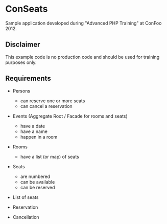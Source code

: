 ConSeats
========

Sample application developed during "Advanced PHP Training" at ConFoo 2012.


Disclaimer
----------

This example code is no production code and should be used for training purposes only.


Requirements
------------

* Persons
  * can reserve one or more seats
  * can cancel a reservation

* Events (Aggregate Root / Facade for rooms and seats)
  * have a date
  * have a name
  * happen in a room

* Rooms
  * have a list (or map) of seats

* Seats
  * are numbered
  * can be available
  * can be reserved

* List of seats
* Reservation
* Cancellation

